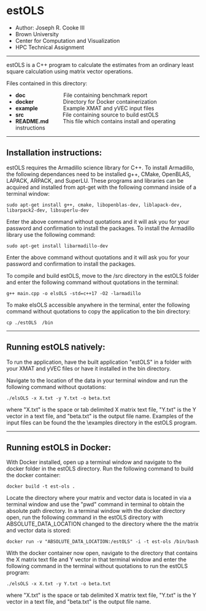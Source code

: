 # estOLS

* Author: Joseph R. Cooke III
* Brown University
* Center for Computation and Visualization
* HPC Technical Assignment
-----
estOLS is a C++ program to calculate the estimates from an ordinary least square calculation using matrix vector operations. 

Files contained in this directory:

- **doc** &emsp; &emsp; &emsp; &emsp; &nbsp; &nbsp; &nbsp; File containing benchmark report
- **docker** &emsp; &emsp; &ensp; &emsp; &nbsp; Directory for Docker containerization
- **example** &emsp; &emsp; &ensp; &nbsp; &nbsp; Example XMAT and yVEC input files
- **src** &emsp; &emsp; &emsp; &emsp; &emsp; &nbsp; File containing source to build estOLS
- **README.md** &emsp; &nbsp; &nbsp; This file which contains install and operating instructions
-----------------------------------------------------------------------------------------------------------
## **Installation instructions:**

estOLS requires the Armadillo science library for C++. To install Armadillo, the following dependances need to be installed g++, CMake, OpenBLAS, LAPACK, ARPACK, and SuperLU. These programs and libraries can be acquired and installed from apt-get with the following command inside of a terminal window:

`sudo apt-get install g++, cmake, libopenblas-dev, liblapack-dev, libarpack2-dev, libsuperlu-dev`

Enter the above command without quotations and it will ask you for your password and confirmation to install the packages. To install the Armadillo library use the following command:

`sudo apt-get install libarmadillo-dev`

Enter the above command without quotations and it will ask you for your password and confirmation to install the packages.

To compile and build estOLS, move to the /src directory in the estOLS folder and enter the following command without quotations in the terminal:

`g++ main.cpp -o elsOLS -std=c++17 -O2 -larmadillo`

To make elsOLS accessible anywhere in the terminal, enter the following command without quotations to copy the application to the bin directory:

`cp ./estOLS  /bin`

-----

## **Running estOLS natively:**

To run the application, have the built application "estOLS" in a folder with your XMAT and yVEC files or have it installed in the bin directory. 

Navigate to the location of the data in your terminal window and run the following command without quotations:

`./elsOLS -x X.txt -y Y.txt -o beta.txt`

where "X.txt" is the space or tab delimited X matrix text file, "Y.txt" is the Y vector in a text file, and "beta.txt" is the output file name. Examples of the input files can be found the the \examples directory in the estOLS program.

-----

## **Running estOLS in Docker:**

With Docker installed, open up a terminal window and navigate to the docker folder in the estOLS directory. Run the following command to build the docker container: 

`docker build -t est-ols .`

Locate the directory where your matrix and vector data is located in via a terminal window and use the "pwd" command in terminal to obtain the absolute path directory. In a terminal window with the docker directory open, run the following command in the estOLS directory with ABSOLUTE_DATA_LOCATION changed to the directory where the the matrix and vector data is stored:

`docker run -v "ABSOLUTE_DATA_LOCATION:/estOLS" -i -t est-ols /bin/bash`

With the docker container now open, navigate to the directory that contains the X matrix text file and Y vector in that terminal window and enter the following command in the terminal without quotations to run the estOLS program:

`./elsOLS -x X.txt -y Y.txt -o beta.txt`

where "X.txt" is the space or tab delimited X matrix text file, "Y.txt" is the Y vector in a text file, and "beta.txt" is the output file name.
